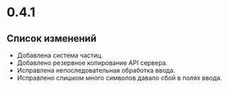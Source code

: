# 0.4.1

## Список изменений

- Добавлена система частиц.
- Добавлено резервное копирование API сервера.
- Исправлена непоследовательная обработка ввода.
- Исправлено слишком много символов давало сбой в полях ввода.
